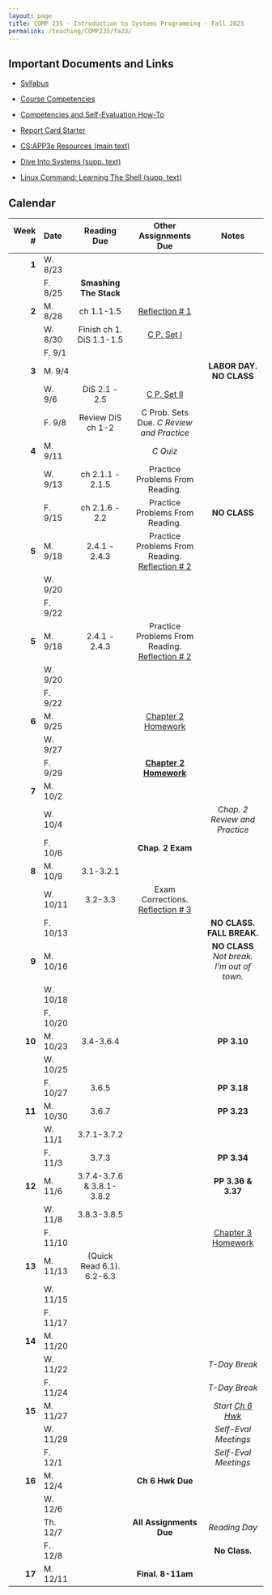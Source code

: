 ```yaml
---
layout: page
title: COMP 235 - Introduction to Systems Programming - Fall 2023
permalink: /teaching/COMP235/fa23/
---
```


## Important Documents and Links

* [Syllabus](/teaching/COMP235/fa23/comp235-syllabus.pdf)
* [Course Competencies](/teaching/COMP235/fa23/COMP235-Competencies.pdf)
* [Competencies and Self-Evaluation How-To](/teaching/ungrading/howto)
* [Report Card Starter](/teaching/COMP235/fa23/COMP235-ReportCardStarter.xlsx)

* [CS:APP3e Resources (main text)](https://csapp.cs.cmu.edu/)
* [Dive Into Systems (supp. text)](https://diveintosystems.org/)
* [Linux Command: Learning The Shell (supp. text)](https://linuxcommand.org/lc3_learning_the_shell.php)


## Calendar

|Week \# | Date | Reading Due | Other Assignments Due | Notes |
| --: | :-- | :---: | :---: | :--: |
| **1** | W. 8/23 | | | |
| | F. 8/25 | **Smashing The Stack** | | |
| **2** | M. 8/28 | ch 1.1-1.5 | [Reflection \# 1](/teaching/ungrading/letter1) | |
| | W. 8/30 | Finish ch 1. DiS 1.1-1.5 | [C P. Set I](/teaching/COMP235/fa23/chwk/set1) | |
| | F. 9/1 | | | |
| **3** | M. 9/4 | | | **LABOR DAY. NO CLASS** |
| | W. 9/6 | DiS 2.1 - 2.5 | [C P. Set II](/teaching/COMP235/fa23/chwk/set2) | |
| | F. 9/8 | Review DiS ch 1-2 | C Prob. Sets Due. *C Review and Practice* | |
| **4** | M. 9/11 | | *C Quiz* | |
| | W. 9/13 | ch 2.1.1 - 2.1.5 | Practice Problems From Reading. | |
| | F. 9/15 | ch 2.1.6 - 2.2 | Practice Problems From Reading.  | **NO CLASS** |
| **5** | M. 9/18 | 2.4.1 - 2.4.3 | Practice Problems From Reading.  [Reflection \# 2](/teaching/ungrading/letter2) | |
| | W. 9/20 | | | |
| | F. 9/22 | | | |
| **5** | M. 9/18 | 2.4.1 - 2.4.3 | Practice Problems From Reading.  [Reflection \# 2](/teaching/ungrading/letter2) | |
| | W. 9/20 | | | |
| | F. 9/22 | | | |
| **6** | M. 9/25 | | [Chapter 2 Homework](/teaching/COMP235/fa23/hwk/ch2) | |
| | W. 9/27 | | | |
| | F. 9/29 | | **[Chapter 2 Homework](/teaching/COMP235/fa23/hwk/ch2)** | |
| **7** | M. 10/2 | | | |
| | W. 10/4 | | | *Chap. 2 Review and Practice* |
| | F. 10/6 | | **Chap. 2 Exam** | |
| **8** | M. 10/9 | 3.1-3.2.1 | | |
| | W. 10/11 | 3.2-3.3 | Exam Corrections. [Reflection \# 3](/teaching/ungrading/letter3) | |
| | F. 10/13 | | | **NO CLASS. FALL BREAK.** |
| **9** | M. 10/16 | | | **NO CLASS** *Not break. I'm out of town.* |
| | W. 10/18 | | | |
| | F. 10/20 | | | |
| **10** | M. 10/23 | 3.4-3.6.4 | | **PP 3.10** |
| | W. 10/25 | | | |
| | F. 10/27 | 3.6.5 | | **PP 3.18**|
| **11** | M. 10/30 | 3.6.7 | | **PP 3.23** |
| | W. 11/1 | 3.7.1-3.7.2 | | |
| | F. 11/3 | 3.7.3 | | **PP 3.34** |
| **12** | M. 11/6 | 3.7.4-3.7.6 & 3.8.1-3.8.2 | | **PP 3.36 & 3.37** |
| | W. 11/8 | 3.8.3-3.8.5 | | |
| | F. 11/10 | | |[Chapter 3 Homework](/teaching/COMP235/fa23/hwk/ch3) |
| **13** | M. 11/13 | (Quick Read 6.1). 6.2-6.3 | |  |
| | W. 11/15 | | | |
| | F. 11/17 | | | |
| **14** | M. 11/20 | | | |
| | W. 11/22 | | | *T-Day Break*  |
| | F. 11/24 | | | *T-Day Break* |
| **15** | M. 11/27 | | | *Start [Ch 6 Hwk](/teaching/COMP235/fa23/hwk/ch6)* |
| | W. 11/29 | | | *Self-Eval Meetings*  |
| | F. 12/1 | | | *Self-Eval Meetings* |
| **16** | M. 12/4 | | **Ch 6 Hwk Due** |  |
| | W. 12/6 | | |  |
| | Th. 12/7 | | **All Assignments Due** | *Reading Day* |
| | F. 12/8 | | | **No Class.** |
| **17** | M. 12/11 | | **Final. 8-11am** | |




